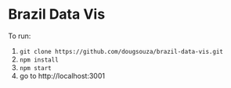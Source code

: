 # Brazil Data Vis

To run:
1. `git clone https://github.com/dougsouza/brazil-data-vis.git`
2. `npm install`
3. `npm start`
4. go to http://localhost:3001

